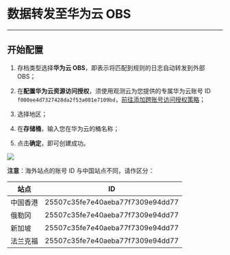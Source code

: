 # 数据转发至华为云 OBS
---

## 开始配置


1. 存档类型选择**华为云 OBS**，即表示将匹配到规则的日志自动转发到外部 OBS；

2. 在**配置华为云资源访问授权**，须使用观测云为您提供的专属华为云账号 ID `f000ee4d7327428da2f53a081e7109bd`，[前往添加跨账号访问授权策略](../obs-config.md)；

3. 选择地区；

4. 在**存储桶**，输入您在华为云的桶名称；

5. 点击**确定**，即可创建成功。

![](../img/back-8.png)

**注意**：海外站点的账号 ID 与中国站点不同，请作区分：

| 站点 | ID    |
| ---------- | ------------- |
| 中国香港 | 25507c35fe7e40aeba77f7309e94dd77    |
| 俄勒冈 | 25507c35fe7e40aeba77f7309e94dd77    |
| 新加坡 | 25507c35fe7e40aeba77f7309e94dd77    |
| 法兰克福 | 25507c35fe7e40aeba77f7309e94dd77    |

<!--
## 添加桶授权

1、[登录华为云控制台](https://auth.huaweicloud.com/authui/login.html?service=https://console.huaweicloud.com/console/#/login)。

2、在**服务列表**页面，找到**对象存储服务**，进入**并行文件系统**页面，即进入桶：

![](../img/obs.png)

3、选择目标文件系统，进入**访问权限控制 > ACL**：

![](../img/obs-1.png)

4、点击**增加**，进入**新增账号授权**页面。

4.1 填写被授权的华为云账号 ID，勾选桶访问权限和 ACL 访问权限，点击确定即可：

**注意**：此处的账号 ID 即观测云为您提供的专属华为云账号 ID：`f000ee4d7327428da2f53a081e7109bd`

![](../img/obs-2.png)

5、若没有下载权限，需要勾选上**对象读权限**，点击**确定**即可。

![](../img/obs-3.png)

## 更多阅读

<div class="grid cards" markdown>

- [<font color="coral"> :fontawesome-solid-arrow-right-long: &nbsp; 什么是桶策略？</font>](https://support.huaweicloud.com/perms-cfg-obs/obs_40_0004.html)

</div>

<div class="grid cards" markdown>

- [<font color="coral"> :fontawesome-solid-arrow-right-long: &nbsp; 在华为云，如何对其他帐号授予桶的读写权限？</font>](https://support.huaweicloud.com/perms-cfg-obs/obs_40_0025.html)


</div>
-->